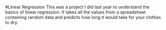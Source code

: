 #LInear Regression
This was a project I did last year to understand the basics of linear regression. It takes all the values from a spreadsheet containing random data and predicts how long it would take for your clothes to dry.
